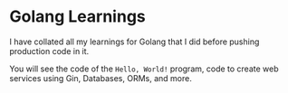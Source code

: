 # Golang Learnings

I have collated all my learnings for Golang that I did before pushing production code in it.

You will see the code of the `Hello, World!` program, code to create web services using Gin, Databases, ORMs, and more.
